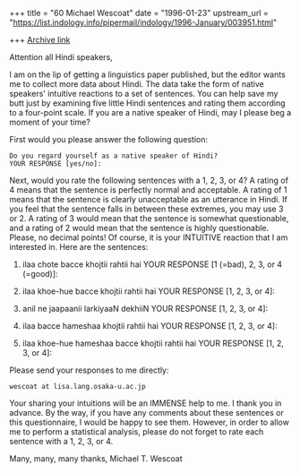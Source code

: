 +++
title = "60 Michael Wescoat"
date = "1996-01-23"
upstream_url = "https://list.indology.info/pipermail/indology/1996-January/003951.html"

+++
[Archive link](https://list.indology.info/pipermail/indology/1996-January/003951.html)


Attention all Hindi speakers,

I am on the lip of getting a linguistics paper published, but the
editor wants me to collect more data about Hindi. The data take
the form of native speakers' intuitive reactions to a set of
sentences. You can help save my butt just by examining five
little Hindi sentences and rating them according to a four-point
scale.  If you are a native speaker of Hindi, may I please beg a
moment of your time?

First would you please answer the following question:

    Do you regard yourself as a native speaker of Hindi?
    YOUR RESPONSE [yes/no]:

Next, would you rate the following sentences with a 1, 2, 3, or 4?
A rating of 4 means that the sentence is perfectly normal and
acceptable.  A rating of 1 means that the sentence is clearly
unacceptable as an utterance in Hindi.  If you feel that the
sentence falls in between these extremes, you may use 3 or 2.
A rating of 3 would mean that the sentence is somewhat questionable,
and a rating of 2 would mean that the sentence is highly
questionable.  Please, no decimal points! Of course, it is your
INTUITIVE reaction that I am interested in.  Here are the sentences:

1.  ilaa chote bacce khojtii rahtii hai
    YOUR RESPONSE [1 (=bad), 2, 3, or 4 (=good)]:

2.  ilaa khoe-hue bacce khojtii rahtii hai
    YOUR RESPONSE [1, 2, 3, or 4]:

3.  anil ne jaapaanii larkiyaaN dekhiiN
    YOUR RESPONSE [1, 2, 3, or 4]:

4.  ilaa bacce hameshaa khojtii rahtii hai
    YOUR RESPONSE [1, 2, 3, or 4]:

5.  ilaa khoe-hue hameshaa bacce khojtii rahtii hai
    YOUR RESPONSE [1, 2, 3, or 4]:

Please send your responses to me directly:

    wescoat at lisa.lang.osaka-u.ac.jp

Your sharing your intuitions will be an IMMENSE help to me. I
thank you in advance.  By the way, if you have any comments about
these sentences or this questionnaire, I would be happy to see
them.  However, in order to allow me to perform a statistical
analysis, please do not forget to rate each sentence with a 1,
2, 3, or 4.

Many, many, many thanks,
Michael T. Wescoat





